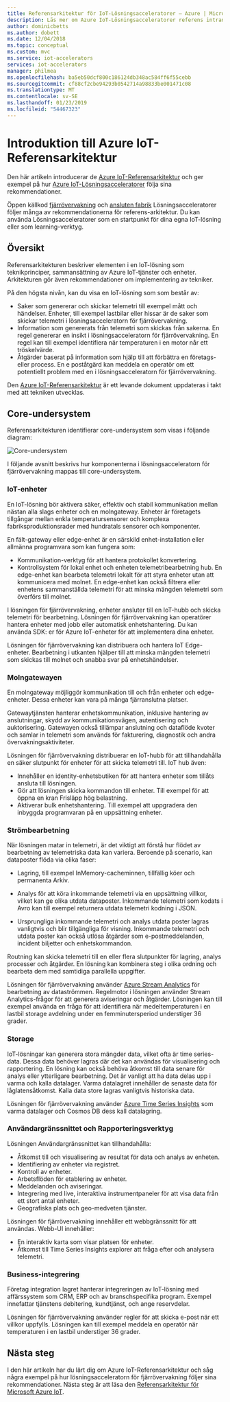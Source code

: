 ```yaml
---
title: Referensarkitektur för IoT-Lösningsacceleratorer – Azure | Microsoft Docs
description: Läs mer om Azure IoT-Lösningsacceleratorer referens intranät. Befintliga Lösningsacceleratorer utnyttja den här referensarkitekturen. Du kan också använda referensarkitekturen när du skapar dina egna anpassade IoT-lösningar.
author: dominicbetts
ms.author: dobett
ms.date: 12/04/2018
ms.topic: conceptual
ms.custom: mvc
ms.service: iot-accelerators
services: iot-accelerators
manager: philmea
ms.openlocfilehash: ba5eb50dcf800c186124db348ac584ff6f55cebb
ms.sourcegitcommit: cf88cf2cbe94293b0542714a98833be001471c08
ms.translationtype: MT
ms.contentlocale: sv-SE
ms.lasthandoff: 01/23/2019
ms.locfileid: "54467323"
---
```

# <a name="introduction-to-the-azure-iot-reference-architecture"></a>Introduktion till Azure IoT-Referensarkitektur

Den här artikeln introducerar de [Azure IoT-Referensarkitektur](https://aka.ms/iotrefarchitecture) och ger exempel på hur [Azure IoT-Lösningsacceleratorer](about-iot-accelerators.md) följa sina rekommendationer.

Öppen källkod [fjärrövervakning](iot-accelerators-remote-monitoring-sample-walkthrough.md) och [ansluten fabrik](iot-accelerators-connected-factory-sample-walkthrough.md) Lösningsacceleratorer följer många av rekommendationerna för referens-arkitektur. Du kan använda Lösningsacceleratorer som en startpunkt för dina egna IoT-lösning eller som learning-verktyg.

## <a name="overview"></a>Översikt

Referensarkitekturen beskriver elementen i en IoT-lösning som teknikprinciper, sammansättning av Azure IoT-tjänster och enheter. Arkitekturen gör även rekommendationer om implementering av tekniker.

På den högsta nivån, kan du visa en IoT-lösning som som består av:

* Saker som genererar och skickar telemetri till exempel mått och händelser. Enheter, till exempel lastbilar eller hissar är de saker som skickar telemetri i lösningsacceleratorn för fjärrövervakning.
* Information som genererats från telemetri som skickas från sakerna. En regel genererar en insikt i lösningsacceleratorn för fjärrövervakning. En regel kan till exempel identifiera när temperaturen i en motor når ett tröskelvärde.
* Åtgärder baserat på information som hjälp till att förbättra en företags- eller process. En e poståtgärd kan meddela en operatör om ett potentiellt problem med en i lösningsacceleratorn för fjärrövervakning.

Den [Azure IoT-Referensarkitektur](https://aka.ms/iotrefarchitecture) är ett levande dokument uppdateras i takt med att tekniken utvecklas.

## <a name="core-subsystems"></a>Core-undersystem

Referensarkitekturen identifierar core-undersystem som visas i följande diagram:

![Core-undersystem](media/iot-accelerators-architecture-overview/CoreSubsystems.png)

I följande avsnitt beskrivs hur komponenterna i lösningsacceleratorn för fjärrövervakning mappas till core-undersystem.

### <a name="iot-devices"></a>IoT-enheter

En IoT-lösning bör aktivera säker, effektiv och stabil kommunikation mellan nästan alla slags enheter och en molngateway. Enheter är företagets tillgångar mellan enkla temperatursensorer och komplexa fabriksproduktionsrader med hundratals sensorer och komponenter.

En fält-gateway eller edge-enhet är en särskild enhet-installation eller allmänna programvara som kan fungera som:

* Kommunikation-verktyg för att hantera protokollet konvertering.
* Kontrollsystem för lokal enhet och enheten telemetribearbetning hub. En edge-enhet kan bearbeta telemetri lokalt för att styra enheter utan att kommunicera med molnet. En edge-enhet kan också filtrera eller enhetens sammanställda telemetri för att minska mängden telemetri som överförs till molnet.

I lösningen för fjärrövervakning, enheter ansluter till en IoT-hubb och skicka telemetri för bearbetning. Lösningen för fjärrövervakning kan operatörer hantera enheter med jobb eller automatisk enhetshantering. Du kan använda SDK: er för Azure IoT-enheter för att implementera dina enheter.

Lösningen för fjärrövervakning kan distribuera och hantera IoT Edge-enheter. Bearbetning i utkanten hjälper till att minska mängden telemetri som skickas till molnet och snabba svar på enhetshändelser.

### <a name="cloud-gateway"></a>Molngatewayen

En molngateway möjliggör kommunikation till och från enheter och edge-enheter. Dessa enheter kan vara på många fjärranslutna platser.

Gatewaytjänsten hanterar enhetskommunikation, inklusive hantering av anslutningar, skydd av kommunikationsvägen, autentisering och auktorisering. Gatewayen också tillämpar anslutning och dataflöde kvoter och samlar in telemetri som används för fakturering, diagnostik och andra övervakningsaktiviteter.

Lösningen för fjärrövervakning distribuerar en IoT-hubb för att tillhandahålla en säker slutpunkt för enheter för att skicka telemetri till. IoT hub även:

* Innehåller en identity-enhetsbutiken för att hantera enheter som tillåts ansluta till lösningen.
* Gör att lösningen skicka kommandon till enheter. Till exempel för att öppna en kran Frisläpp hög belastning.
* Aktiverar bulk enhetshantering. Till exempel att uppgradera den inbyggda programvaran på en uppsättning enheter.

### <a name="stream-processing"></a>Strömbearbetning

När lösningen matar in telemetri, är det viktigt att förstå hur flödet av bearbetning av telemetriska data kan variera. Beroende på scenario, kan dataposter flöda via olika faser:

* Lagring, till exempel InMemory-cacheminnen, tillfällig köer och permanenta Arkiv.

* Analys för att köra inkommande telemetri via en uppsättning villkor, vilket kan ge olika utdata dataposter. Inkommande telemetri som kodats i Avro kan till exempel returnera utdata telemetri kodning i JSON.

* Ursprungliga inkommande telemetri och analys utdata poster lagras vanligtvis och blir tillgängliga för visning. Inkommande telemetri och utdata poster kan också utlösa åtgärder som e-postmeddelanden, incident biljetter och enhetskommandon.

Routning kan skicka telemetri till en eller flera slutpunkter för lagring, analys processer och åtgärder. En lösning kan kombinera steg i olika ordning och bearbeta dem med samtidiga parallella uppgifter.

Lösningen för fjärrövervakning använder [Azure Stream Analytics](/azure/stream-analytics/) för bearbetning av dataströmmen. Regelmotor i lösningen använder Stream Analytics-frågor för att generera aviseringar och åtgärder. Lösningen kan till exempel använda en fråga för att identifiera när medeltemperaturen i en lastbil storage avdelning under en femminutersperiod understiger 36 grader.

### <a name="storage"></a>Storage

IoT-lösningar kan generera stora mängder data, vilket ofta är time series-data. Dessa data behöver lagras där det kan användas för visualisering och rapportering. En lösning kan också behöva åtkomst till data senare för analys eller ytterligare bearbetning. Det är vanligt att ha data delas upp i varma och kalla datalager. Varma datalagret innehåller de senaste data för låglatensåtkomst. Kalla data store lagras vanligtvis historiska data.

Lösningen för fjärrövervakning använder [Azure Time Series Insights](/azure/time-series-insights/) som varma datalager och Cosmos DB dess kall datalagring.

### <a name="ui-and-reporting-tools"></a>Användargränssnittet och Rapporteringsverktyg

Lösningen Användargränssnittet kan tillhandahålla:

* Åtkomst till och visualisering av resultat för data och analys av enheten.
* Identifiering av enheter via registret.
* Kontroll av enheter.
* Arbetsflöden för etablering av enheter.
* Meddelanden och aviseringar.
* Integrering med live, interaktiva instrumentpaneler för att visa data från ett stort antal enheter.  
* Geografiska plats och geo-medveten tjänster.

Lösningen för fjärrövervakning innehåller ett webbgränssnitt för att användas. Webb-UI innehåller:

* En interaktiv karta som visar platsen för enheter.
* Åtkomst till Time Series Insights explorer att fråga efter och analysera telemetri.

### <a name="business-integration"></a>Business-integrering

Företag integration lagret hanterar integreringen av IoT-lösning med affärssystem som CRM, ERP och av branschspecifika program. Exempel innefattar tjänstens debitering, kundtjänst, och ange reservdelar.

Lösningen för fjärrövervakning använder regler för att skicka e-post när ett villkor uppfylls. Lösningen kan till exempel meddela en operatör när temperaturen i en lastbil understiger 36 grader.

## <a name="next-steps"></a>Nästa steg

I den här artikeln har du lärt dig om Azure IoT-Referensarkitektur och såg några exempel på hur lösningsacceleratorn för fjärrövervakning följer sina rekommendationer. Nästa steg är att läsa den [Referensarkitektur för Microsoft Azure IoT](https://aka.ms/iotrefarchitecture).